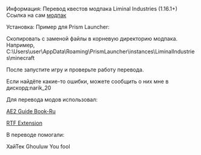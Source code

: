 Информация: Перевод квестов модпака Liminal Industries (1.16.1+) Ссылка на сам [модпак](https://www.curseforge.com/minecraft/modpacks/liminal-industries)

Установка: Пример для Prism Launcher:

Скопировать с заменой файлы в корневую директорию модпака. Например, C:\Users\user\AppData\Roaming\PrismLauncher\instances\LiminalIndustries\minecraft

После запустите игру и проверьте работу перевода.

Если найдёте какие-то ошибки, можете сообщить о них мне в дискорд:narik_20

Для перевода модов использовал:

[AE2 Guide Book-Ru](https://github.com/DygDyg/ae2guide-ru?tab=readme-ov-file)

[RTF Extension](https://modrinth.com/resourcepack/rtf-extension)

В переводе помогали:

ХайТек 
Ghouluw
You fool
